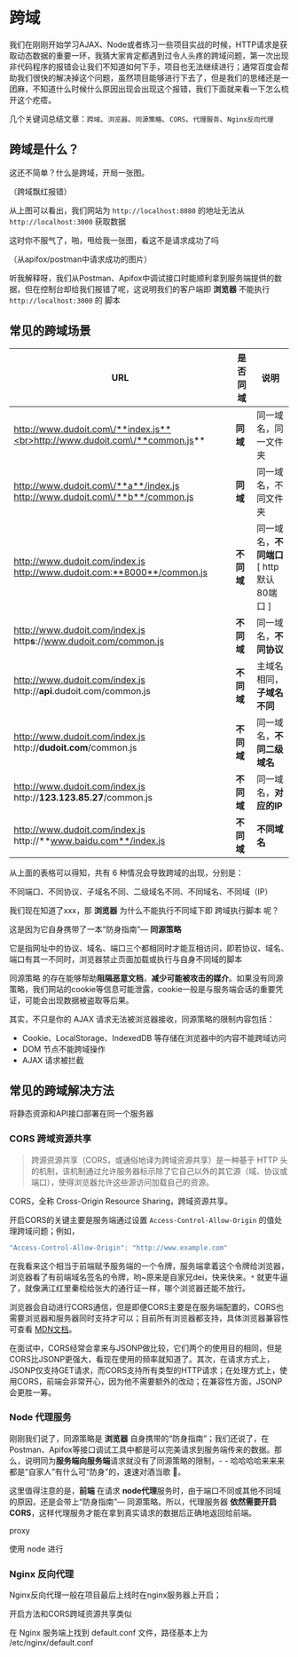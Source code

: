 # 跨域

我们在刚刚开始学习AJAX、Node或者练习一些项目实战的时候，HTTP请求是获取动态数据的重要一环，我猜大家肯定都遇到过令人头疼的跨域问题，第一次出现非代码程序的报错会让我们不知道如何下手，项目也无法继续进行；通常百度会帮助我们很快的解决掉这个问题，虽然项目能够进行下去了，但是我们的思绪还是一团麻，不知道什么时候什么原因出现会出现这个报错，我们下面就来看一下怎么梳开这个疙瘩。

几个关键词总结文章：`跨域`、`浏览器`、`同源策略`、`CORS`、`代理服务`、`Nginx反向代理`

## 跨域是什么？

这还不简单？什么是跨域，开局一张图。

（跨域飘红报错）

从上图可以看出，我们网站为 `http://localhost:8080` 的地址无法从 `http://localhost:3000` 获取数据

这时你不服气了，啪，甩给我一张图，看这不是请求成功了吗

（从apifox/postman中请求成功的图片）

听我解释呀，我们从Postman、Apifox中调试接口时能顺利拿到服务端提供的数据，但在控制台却给我们报错了呢，这说明我们的客户端即 **浏览器** 不能执行 `http://localhost:3000` 的 脚本

## 常见的跨域场景

|**URL**|**是否同域**|**说明**|
|-|-|-|
|http://www.dudoit.com\/**index.js**<br>http://www.dudoit.com\/**common.js**|**同域**|同一域名，同一文件夹|
|http://www.dudoit.com\/**a**/index.js<br>http://www.dudoit.com\/**b**/common.js|**同域**|同一域名，不同文件夹|
|http://www.dudoit.com/index.js<br>http://www.dudoit.com:**8000**/common.js|**不同域**|同一域名，**不同端口** <br>[ http默认80端口 ]|
|http://www.dudoit.com/index.js<br>http**s**:\//www.dudoit.com/common.js|**不同域**|同一域名，**不同协议**|
|http://www.dudoit.com/index.js<br>http://**api**.dudoit.com/common.js|**不同域**|主域名相同，**子域名不同**|
|http://www.dudoit.com/index.js<br>http://**dudoit.com**/common.js|**不同域**|同一域名，**不同二级域名**|
|http://www.dudoit.com/index.js<br>http://**123.123.85.27**/common.js|**不同域**|同一域名，**对应的IP**|
|http://www.dudoit.com/index.js<br>http://**www.baidu.com**/index.js|**不同域**|**不同域名**|

从上面的表格可以得知，共有 6 种情况会导致跨域的出现，分别是：

不同端口、不同协议、子域名不同、二级域名不同、不同域名、不同域（IP）

我们现在知道了xxx，那 **浏览器** 为什么不能执行不同域下即 跨域执行脚本 呢？

这是因为它自身携带了一本“防身指南”— **同源策略**

它是指网址中的协议、域名、端口三个都相同时才能互相访问，即若协议、域名、端口有其一不同时，浏览器禁止页面加载或执行与自身不同域的脚本

同源策略 的存在能够帮助**阻隔恶意文档**，**减少可能被攻击的媒介**。如果没有同源策略，我们网站的cookie等信息可能泄露，cookie一般是与服务端会话的重要凭证，可能会出现数据被盗取等后果。

其实，不只是你的 AJAX 请求无法被浏览器接收，同源策略的限制内容包括：

- Cookie、LocalStorage、IndexedDB 等存储在浏览器中的内容不能跨域访问
- DOM 节点不能跨域操作
- AJAX 请求被拦截

## 常见的跨域解决方法

将静态资源和API接口部署在同一个服务器

### CORS 跨域资源共享

> 跨源资源共享（CORS，或通俗地译为跨域资源共享）是一种基于 HTTP 头的机制，该机制通过允许服务器标示除了它自己以外的其它源（域、协议或端口），使得浏览器允许这些源访问加载自己的资源。

CORS，全称 Cross-Origin Resource Sharing，跨域资源共享。

开启CORS的关键主要是服务端通过设置 `Access-Control-Allow-Origin` 的值处理跨域问题；例如，

```JavaScript
"Access-Control-Allow-Origin": "http://www.example.com"
```

在我看来这个相当于前端赋予服务端的一个令牌，服务端拿着这个令牌给浏览器，浏览器看了有前端域名签名的令牌，哟~原来是自家兄dei，快来快来。`*` 就更牛逼了，就像满江红里秦桧给张大的通行证一样，哪个浏览器还能不放行。

浏览器会自动进行CORS通信，但是即便CORS主要是在服务端配置的，CORS也需要浏览器和服务器同时支持才可以；目前所有浏览器都支持，具体浏览器兼容性可查看 [MDN文档](https://developer.mozilla.org/zh-CN/docs/Web/HTTP/CORS#%E6%B5%8F%E8%A7%88%E5%99%A8%E5%85%BC%E5%AE%B9%E6%80%A7)。

在面试中，CORS经常会拿来与JSONP做比较，它们两个的使用目的相同，但是CORS比JSONP更强大，看现在使用的频率就知道了。其次，在请求方式上，JSONP仅支持GET请求，而CORS支持所有类型的HTTP请求；在处理方式上，使用CORS，前端会非常开心，因为他不需要额外的改动；在兼容性方面，JSONP会更胜一筹。

### Node 代理服务

刚刚我们说了，同源策略是 **浏览器** 自身携带的“防身指南”；我们还说了，在Postman、Apifox等接口调试工具中都是可以完美请求到服务端传来的数据。那么，说明同为**服务端向服务端**请求就没有了同源策略的限制，- - 哈哈哈哈来来来都是“自家人”有什么可“防身”的，速速对酒当歌 🍻。

这里值得注意的是，**前端** 在请求 **node代理**服务时，由于端口不同或其他不同域的原因，还是会带上“防身指南”— 同源策略。所以，代理服务器 **依然需要开启CORS**，这样代理服务才能在拿到真实请求的数据后正确地返回给前端。

proxy

使用 node 进行

### Nginx 反向代理

Nginx反向代理一般在项目最后上线时在nginx服务器上开启；

开启方法和CORS跨域资源共享类似

在 Nginx 服务端上找到 default.conf 文件，路径基本上为 /etc/nginx/default.conf